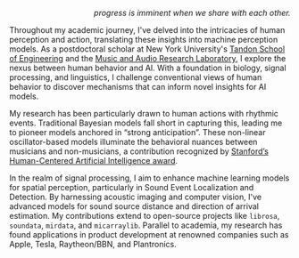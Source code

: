 <p align="right"><i>
progress is imminent when we share with each other.
</i></p>

Throughout my academic journey, I've delved into the intricacies of human perception and action, translating these insights into machine perception models. As a postdoctoral scholar at New York University's [Tandon School of Engineering](https://cusp.nyu.edu/profiles/iran-roman/) and the [Music and Audio Research Laboratory](https://steinhardt.nyu.edu/people/iran-r-roman), I explore the nexus between human behavior and AI. With a foundation in biology, signal processing, and linguistics, I challenge conventional views of human behavior to discover mechanisms that can inform novel insights for AI models.

My research has been particularly drawn to human actions with rhythmic events. Traditional Bayesian models fall short in capturing this, leading me to pioneer models anchored in “strong anticipation”. These non-linear oscillator-based models illuminate the behavioral nuances between musicians and non-musicians, a contribution recognized by [Stanford’s Human-Centered Artificial Intelligence award](https://stanforddaily.com/2019/05/01/stanfords-human-centered-ai-institute-awards-30-seed-grants/).

In the realm of signal processing, I aim to enhance machine learning models for spatial perception, particularly in Sound Event Localization and Detection. By harnessing acoustic imaging and computer vision, I've advanced models for sound source distance and direction of arrival estimation. My contributions extend to open-source projects like `librosa`, `soundata`, `mirdata`, and `micarraylib`. Parallel to academia, my research has found applications in product development at renowned companies such as Apple, Tesla, Raytheon/BBN, and Plantronics.
